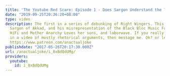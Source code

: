 ```yaml
---
title: 'The Youtube Red Scare: Episode 1 - Does Sargon Understand the left?'
date: "2019-09-25T20:36:20+08:00"
type: video
description: The first in a series of debunking of Right Wingers. This episode tackles
  Sargon of Akkad, and his misrepresentation of the Black Bloc Music From The Passion
  HiFi and Mother Anarchy Loves her sons, and laborwave. If you really want sources
  in a video of mostly rhetorical arguments, then message me. Ok? or leave a comment.
  https://www.patreon.com/anactualjoke
publishdate: "2017-05-26T20:17:30.000Z"
url: /anactualjoke/i_8xBdQdUMg/
providers:
  youtube:
    id: i_8xBdQdUMg
---
```

